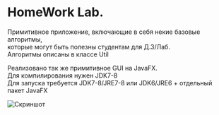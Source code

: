HomeWork Lab.
=============
Примитивное приложение, включающие в себя некие базовые алгоритмы,  
которые могут быть полезны студентам для Д.З/Лаб.  
Алгоритмы описаны в классе Util  

Реализовано так же примитивное GUI на JavaFX.  
Для компилирования нужен JDK7-8     
Для запуска требуется JDK7-8/JRE7-8 или JDK6/JRE6 + отдельный пакет JavaFX  

![Скриншот](http://joxi.ru/uploads/prod/2013/10/02/18f/77d/315cfbee1968a6a47847376dcd1e88504b92c804.jpg)
